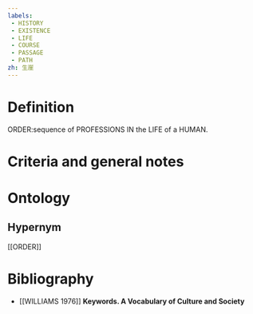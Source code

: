 ```yaml
---
labels: 
 - HISTORY
 - EXISTENCE
 - LIFE
 - COURSE
 - PASSAGE
 - PATH
zh: 生崖
---
```


# Definition
ORDER:sequence of PROFESSIONS IN the LIFE of a HUMAN.
# Criteria and general notes
# Ontology

## Hypernym
[[ORDER]]
# Bibliography
- [[WILLIAMS 1976]]
**Keywords.  A Vocabulary of Culture and Society** 
